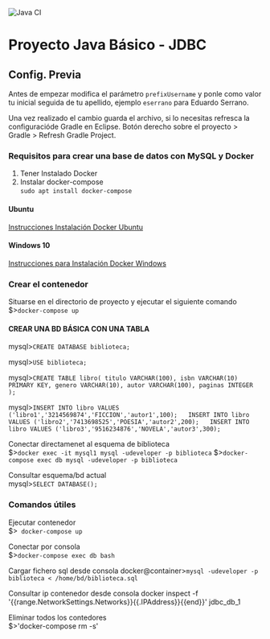 ![Java CI](../../workflows/Java%20CI/badge.svg)

# Proyecto Java Básico - JDBC 

## Config. Previa

Antes de empezar modifica el par&aacute;metro `prefixUsername` y ponle como valor tu inicial seguida de tu apellido, ejemplo `eserrano` para Eduardo Serrano.

Una vez realizado el cambio guarda el archivo, si lo necesitas refresca la configuraci&oacute;de Gradle en Eclipse. 
Bot&oacute;n derecho sobre el proyecto > Gradle > Refresh Gradle Project.

### Requisitos para crear una base de datos con MySQL y Docker

1. Tener Instalado Docker  
2. Instalar docker-compose  
`sudo apt install docker-compose`

#### Ubuntu  
[Instrucciones Instalación Docker Ubuntu](https://docs.docker.com/engine/install/ubuntu/)  

#### Windows 10  
[Instrucciones para Instalación Docker Windows](https://docs.docker.com/docker-for-windows/install/)

### Crear el contenedor

Situarse en el directorio de proyecto y ejecutar el siguiente comando  
$>`docker-compose up`


#### CREAR UNA BD BÁSICA CON UNA TABLA

mysql>`CREATE DATABASE biblioteca;`

mysql>`USE biblioteca;`

mysql>`CREATE TABLE libro(
titulo VARCHAR(100),
isbn VARCHAR(10) PRIMARY KEY,
genero VARCHAR(10),
autor VARCHAR(100),
paginas INTEGER
);`

mysql>`
INSERT INTO libro VALUES ('libro1','3214569874','FICCION','autor1',100);  
INSERT INTO libro VALUES ('libro2','7413698525','POESIA','autor2',200);  
INSERT INTO libro VALUES ('libro3','9516234876','NOVELA','autor3',300);
`

Conectar directamenet al esquema de biblioteca  
$>`docker exec -it mysql1 mysql -udeveloper -p biblioteca`
$>`docker-compose exec db mysql -udeveloper -p biblioteca`

Consultar esquema/bd actual  
mysql>`SELECT DATABASE();`

### Comandos útiles  

Ejecutar contenedor  
$>` docker-compose up`

Conectar por consola  
$>`docker-compose exec db bash`

Cargar fichero sql desde consola
docker@container>`mysql -udeveloper -p biblioteca < /home/bd/biblioteca.sql`

Consultar ip contenedor desde consola
docker inspect -f '{{range.NetworkSettings.Networks}}{{.IPAddress}}{{end}}' jdbc_db_1

Eliminar todos los contedores  
$>'docker-compose  rm -s'
